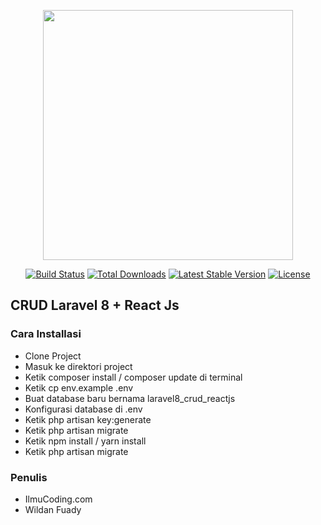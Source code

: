 <p align="center"><a href="https://laravel.com" target="_blank"><img src="https://raw.githubusercontent.com/laravel/art/master/logo-lockup/5%20SVG/2%20CMYK/1%20Full%20Color/laravel-logolockup-cmyk-red.svg" width="400"></a></p>

<p align="center">
<a href="https://travis-ci.org/laravel/framework"><img src="https://travis-ci.org/laravel/framework.svg" alt="Build Status"></a>
<a href="https://packagist.org/packages/laravel/framework"><img src="https://img.shields.io/packagist/dt/laravel/framework" alt="Total Downloads"></a>
<a href="https://packagist.org/packages/laravel/framework"><img src="https://img.shields.io/packagist/v/laravel/framework" alt="Latest Stable Version"></a>
<a href="https://packagist.org/packages/laravel/framework"><img src="https://img.shields.io/packagist/l/laravel/framework" alt="License"></a>
</p>

## CRUD Laravel 8 + React Js

### Cara Installasi

- Clone Project
- Masuk ke direktori project
- Ketik composer install / composer update di terminal
- Ketik cp env.example .env
- Buat database baru bernama laravel8_crud_reactjs
- Konfigurasi database di .env
- Ketik php artisan key:generate
- Ketik php artisan migrate
- Ketik npm install / yarn install
- Ketik php artisan migrate

### Penulis

- IlmuCoding.com
- Wildan Fuady
